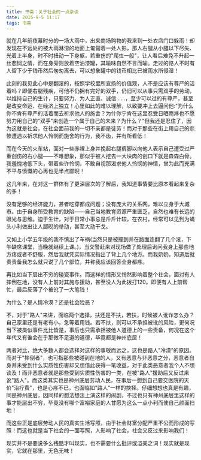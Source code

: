 ```yaml
---
title: 书斋：关于社会的一点杂谈
date: 2015-9-5 11:17
tags: 书斋
---
```

就在几年前夜幕时分的一场大雨中，出来商场购物的我来到一处衣店门口躲雨！却发现在不远处的被大雨淋湿的地面上匍匐着一处人影，那人右腿从小腿以下尽失、光着上半身，时不时扭动一下身躯，若重伤的"爬虫一般"，让人看后难免不升起一丝悲悯之情，而在身旁则放着空油漆罐，其喻味自然不言而喻。走过的路人不时有人留下少于钱币然后匆匆离去，可以想象罐中的钱币相比已被雨水所侵湿！

此刻的我见此心中是翻滚的，按照学校里所宣扬的价值观，人不是应该有尊严的活着吗？即便右腿残疾，可他不仍拥有完好的双手，仍旧可以从事只需双手的劳动，以维持自己的生计，只要努力、为人正直、诚信……，至少可以过的有尊严，甚至是改变命运、在经济上独立！心里如此的难以理解，以致要冲上去逼问他:"为什么你不肯有尊严的活着而去祈求他人的施舍？为什你宁肯在这里忍受日晒雨淋也不愿努力用自己的"双手"来创造一个属于自己的未来？为什么？"但我还是忍住了，因为这就是社会，在社会面前我的一切不亲都是徒劳！而对于那些在街上用自己的悲惨遭遇以祈求他人怜悯而施舍的行为，我不齿，并有所看低！

而在今天的火车站，面对一些赤裸上身并挽起右腿裤脚以向他人表示自己遭受过严重创伤的右小腿——不难想象，那似乎被人挖去一大块肉的创口下就是森森白骨。我羞愧地低下头，带着些许怜悯，不敢自视那渴求他人怜悯的神情，曾为此而充满不平与愤慨的心再也无半点鄙晲！

这几年来，在对这一群体有了更深层次的了解后，我知道事情要比原本看起来复杂的多！

没有足够的经济能力，甚者吃穿都成问题；没有庞大的关系网，难以立身于大城市。由于自身所受教育的缺陷——自己当地教育资源严重匮乏，自然也难有长远的眼光与思维。迫于生计，对于日常小事总是斤斤计较，在农村，经常可以见到为蝇头小利做出让人鄙晲的举动，甚至大动干戈。

又如上小学五年级的我不慎出了车祸(当然只是被撞到并在路面连翻了几个滚，下午缺席课堂，当晚就继续上课。)，当交警赶来对现场做了处理后询问我身上那些地方疼或者不舒服，然后我就凭实际情况指出了背上几个地方。而我奶奶，知道后就责责备我怎么就只说了几个部位，并称我应该回答全身都疼。

再比如当下层出不穷的碰瓷事件。而这样的情形又悄然影响着整个社会，面对有人摔倒在地，没有人上前对其施与援助，甚至没人为此拨打120。即便有人上前帮忙，最后反落了个被讹了一大笔钱！

为什么？是人情冷漠？还是社会险恶？

不，对于"路人"来讲，面临两个选择，扶还是不扶，若扶，时候被人讹诈怎么办？自己家里还是有老有小，急等着用钱。若不扶，则可以不承担被讹的风险，更何况当下被类似事件比比皆是，事后也只需承担被他人道德上的一些责备，何况在这个年代又有谁会在乎那微不足道的道德，毕竟都是神州底层！

两者对比，绝大多数人都会选择对这样的事敬而远之，这也是路人"冷漠"的原因。
而对于"摔倒者"，也可指那些被碰到在地的人，又有恶意与非恶意之分，恶意者自身并未受到什么实质性伤害却又想借此获得一笔收益，对于此类恶意者我个人不想谈及！而非恶意者就是那些受到实质性伤害的一类，在被"路人"援助后又反过来讹"路人"。而这类其实也是神州底层劳动人民，在事后一想到自己要交医院的天价"治疗费"，也是心疼不已，也面临如"路人"一样的抉择。仔细想想也真是有趣，同是神州底层，因同样的想法想法上演这样的闹剧，不过也只有神州底层里这样的事才能层出不穷，毕竟没有哪个富裕家庭的人甘愿为这么一点小利而使自己颜面扫地！

而这些正是底层劳动人民的真实生活写照，由于社会财富分配严重不公而形成的写照！而这也就是当下社会的一面写照，人影响了社会，社会又反过来影响我们！

现实并不是要说多么残酷才叫现实，也不需要什么批评或溢美之词！现实就是现实，它就在那里，无色无味！

